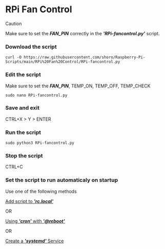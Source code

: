 # RPi Fan Control

> [!CAUTION]
> Make sure to set the **_FAN_PIN_** correctly in the **_'RPi-fancontrol.py'_** script.

### Download the script

```
curl -O https://raw.githubusercontent.com/shoro/Raspberry-Pi-Scripts/main/RPi%20Fan%20Control/RPi-fancontrol.py
```

### Edit the script
Make sure to set the **_FAN_PIN_**, TEMP_ON, TEMP_OFF, TEMP_CHECK
```
sudo nano RPi-fancontrol.py
```

### Save and exit
CTRL+X > Y > ENTER

### Run the script

```
sudo python3 RPi-fancontrol.py
```

### Stop the script
CTRL+C

### Set the script to run automaticaly on startup
Use one of the following methods

[Add script to **_'rc.local'_**](https://github.com/shoro/Raspberry-Pi-Scripts/blob/main/RPi%20-%20startup%20autorun/1.Add%20script%20to%20'rc.local'.md)

OR

[Using **_'cron'_** with **_'@reboot'_**](https://github.com/shoro/Raspberry-Pi-Scripts/blob/main/RPi%20-%20startup%20autorun/2.Using%20'cron'%20with%20'@reboot'.md)

OR

[Create a **_'systemd'_** Service](https://github.com/shoro/Raspberry-Pi-Scripts/blob/main/RPi%20-%20startup%20autorun/3.Creating%20a%20'systemd'%20Service.md)
